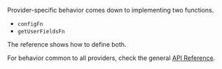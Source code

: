 Provider-specific behavior comes down to implementing two functions.

- `configFn`
- `getUserFieldsFn`

The reference shows how to define both.

For behavior common to all providers, check the general [API Reference](/docs/auth/overview.md#api-reference).

<!-- This snippet is used in google.md and github.md -->
